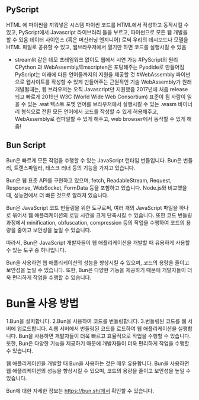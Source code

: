 ## PyScript
HTML 에 파이썬을 끼워넣은 시스템
파이썬 코드를 HTML에서 작성하고 동작시킬 수 있고, PyScript에서 Javascript 라이브러리 들을 부르고, 파이썬으로 모든 웹 개발을 할 수 있음
데이터 사이언스 (혹은 머신러닝 엔지니어) 로써 우리의 데시보드나 모델을 HTML 파일로 공유할 수 있고, 웹브라우저에서 열기만 하면 코드를 실행시킬 수 있음
- streamlit 같은 데모 프레임워크 없이도 웹에서 시연 가능
#PyScript의 원리
CPython 과 WebAssembly/Emscripten은 포팅해주는 Pyodide로 만들어짐
PyScript는 미래에 다른 언어들까지의 지원을 제공할 것
#WebAssembly
파이썬으로 웹사이트를 작성할 수 있게 만들어주는 근원적인 기술
WebAssembly가 원래 개발될때는, 웹 브라우저는 오직 Javascript만 지원했음
2017년에 처음 release 되고 빠르게 2019년 W3C (World Wide Web Consortium) 표준이 됨
사람이 읽을 수 있는 .wat 텍스트 포멧 언어를 브라우저에서 실행시킬 수 있는 .wasm 바이너리 형식으로 전환
모든 언어에서 코드를 작성할 수 있게 허용해주고, WebAssembly로 컴파일할 수 있게 해주고, web browser에서 동작할 수 있게 해줌!

## Bun Script

Bun은 빠르게 모든 작업을 수행할 수 있는 JavaScript 런타임 번들입니다. Bun은 번들러, 트랜스파일러, 태스크 러너 등의 기능을 가지고 있습니다.

Bun은 웹 표준 API를 구현하고 있으며, fetch, ReadableStream, Request, Response, WebSocket, FormData 등을 포함하고 있습니다. Node.js와 비교했을 때, 성능면에서 더 빠른 것으로 알려져 있습니다.

Bun은 JavaScript 코드 번들링을 위한 도구로써, 여러 개의 JavaScript 파일을 하나로 묶어서 웹 애플리케이션의 로딩 시간을 크게 단축시킬 수 있습니다. 또한 코드 번들링 과정에서 minification, obfuscation, compression 등의 작업을 수행하여 코드의 용량을 줄이고 보안성을 높일 수 있습니다.

따라서, Bun은 JavaScript 개발자들이 웹 애플리케이션을 개발할 때 유용하게 사용할 수 있는 도구 중 하나입니다. 

Bun을 사용하면 웹 애플리케이션의 성능을 향상시킬 수 있으며, 코드의 용량을 줄이고 보안성을 높일 수 있습니다. 또한, Bun은 다양한 기능을 제공하기 때문에 개발자들이 더욱 편리하게 작업을 수행할 수 있습니다.

# Bun을 사용 방법

1.Bun을 설치합니다.
2.Bun을 사용하여 코드를 번들링합니다.
3.번들링된 코드를 웹 서버에 업로드합니다.
4.웹 서버에서 번들링된 코드를 로드하여 웹 애플리케이션을 실행합니다.
Bun을 사용하면 개발자들이 더욱 빠르고 효율적으로 작업을 수행할 수 있습니다. 또한, Bun은 다양한 기능을 제공하기 때문에 개발자들이 더욱 편리하게 작업을 수행할 수 있습니다.

웹 애플리케이션을 개발할 때 Bun을 사용하는 것은 매우 유용합니다. Bun을 사용하면 웹 애플리케이션의 성능을 향상시킬 수 있으며, 코드의 용량을 줄이고 보안성을 높일 수 있습니다.

Bun에 대한 자세한 정보는 https://bun.sh/에서 확인할 수 있습니다.
